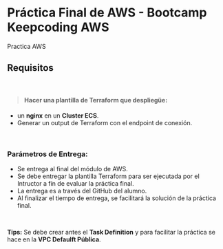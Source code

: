 # Práctica Final de AWS - Bootcamp Keepcoding AWS
Practica AWS
## Requisitos
</br>

> #### Hacer una plantilla de Terraform que despliegüe:
- un **nginx** en un **Cluster ECS**. 
- Generar un output de Terraform con el endpoint de conexión.

</br>

### Parámetros de Entrega:

- Se entrega al final del módulo de AWS.
- Se debe entregar la plantilla Terraform para ser ejecutada por el Intructor a fín de evaluar la práctica final.
- La entrega es a través del GitHub del alumno.
- Al finalizar el tiempo de entrega, se facilitará la solución de la práctica final.

</br>

**Tips:** Se debe crear antes el **Task Definition** y para facilitar la práctica se hace en la **VPC Defaulft Pública**.
